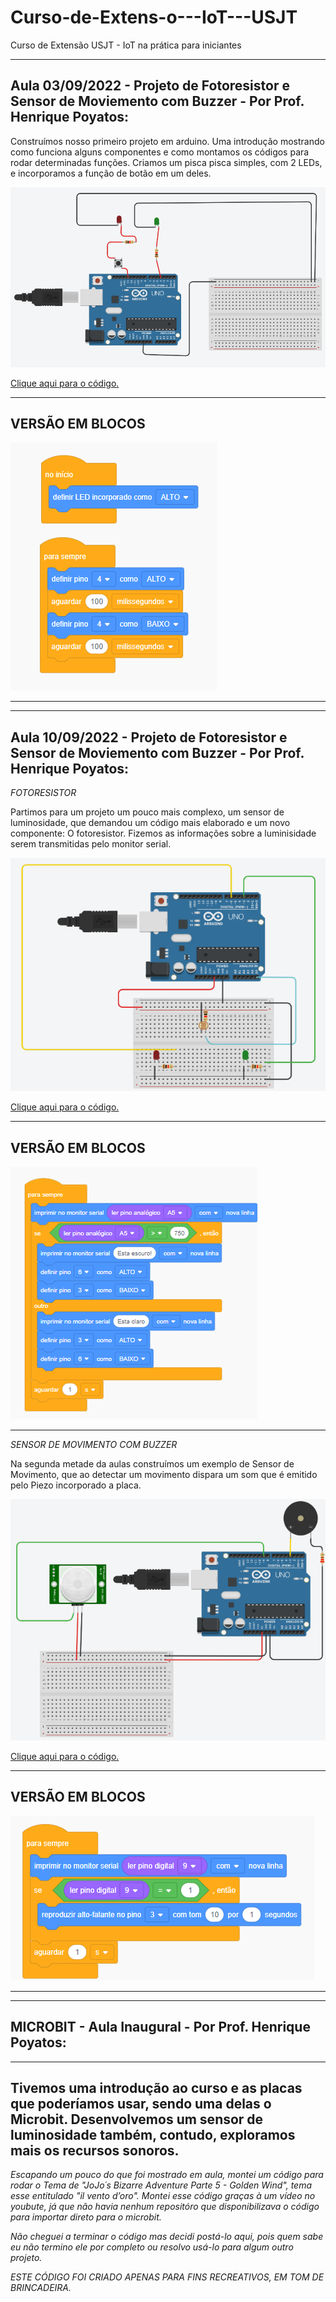 # Curso-de-Extens-o---IoT---USJT
Curso de Extensão USJT - IoT na prática para iniciantes

-----------------------------------------------------------------------------------------------------------------------------------------------------------------------
  Aula 03/09/2022 - Projeto de Fotoresistor e Sensor de Moviemento com Buzzer - Por Prof. Henrique Poyatos:
-----------------------------------------------------------------------------------------------------------------------------------------------------------------------

Construímos nosso primeiro projeto em arduino. Uma introdução mostrando como funciona alguns componentes e como montamos os códigos para rodar determinadas funções. Criamos um pisca pisca simples, com 2 LEDs, e incorporamos a função de botão em um deles.

<img src="piscapisca.png">

<a href="piscapisca.ino">Clique aqui para o código.<a/>

-----------------------------------------------------------------------------------------------------------------------------------------------------------------------
VERSÃO EM BLOCOS
-----------------------------------------------------------------------------------------------------------------------------------------------------------------------
<img src="blocopisca.png">

-----------------------------------------------------------------------------------------------------------------------------------------------------------------------
  
-----------------------------------------------------------------------------------------------------------------------------------------------------------------------
  Aula 10/09/2022 - Projeto de Fotoresistor e Sensor de Moviemento com Buzzer - Por Prof. Henrique Poyatos:
-----------------------------------------------------------------------------------------------------------------------------------------------------------------------
*FOTORESISTOR*
  
Partimos para um projeto um pouco mais complexo, um sensor de luminosidade, que demandou um código mais elaborado e um novo componente: O fotoresistor. Fizemos as informações sobre a luminisidade serem transmitidas pelo monitor serial.

<img src="fotoresistor.png"> 

<a href="projeto fotoresistor.ino">Clique aqui para o código.<a/>  
  
-----------------------------------------------------------------------------------------------------------------------------------------------------------------------
VERSÃO EM BLOCOS
-----------------------------------------------------------------------------------------------------------------------------------------------------------------------
<img src="blocofotoresistor.png">

-----------------------------------------------------------------------------------------------------------------------------------------------------------------------
*SENSOR DE MOVIMENTO COM BUZZER*

Na segunda metade da aulas construímos um exemplo de Sensor de Movimento, que ao detectar um movimento dispara um som que é emitido pelo Piezo incorporado a placa.

<img src="sensordemov.png"> 

<a href="sensor de mov.ino">Clique aqui para o código.<a/> 

-----------------------------------------------------------------------------------------------------------------------------------------------------------------------
VERSÃO EM BLOCOS
-----------------------------------------------------------------------------------------------------------------------------------------------------------------------
<img src="blocosendordemov.png">

-----------------------------------------------------------------------------------------------------------------------------------------------------------------------

-----------------------------------------------------------------------------------------------------------------------------------------------------------------------
MICROBIT - Aula Inaugural - Por Prof. Henrique Poyatos:
-----------------------------------------------------------------------------------------------------------------------------------------------------------------------
-----------------------------------------------------------------------------------------------------------------------------------------------------------------------
Tivemos uma introdução ao curso e as placas que poderíamos usar, sendo uma delas o Microbit. Desenvolvemos um sensor de luminosidade também, contudo, exploramos mais os recursos sonoros.
-----------------------------------------------------------------------------------------------------------------------------------------------------------------------
  
*Escapando um pouco do que foi mostrado em aula, montei um código para rodar o Tema de "JoJo´s Bizarre Adventure Parte 5 - Golden Wind", tema esse entitulado "il vento d’oro". Montei esse código graças à um vídeo no youbute, já que não havia nenhum repositóro que disponibilizava o código para importar direto para o microbit.* 

*Não cheguei a terminar o código mas decidi postá-lo aqui, pois quem sabe eu não termino ele por completo ou resolvo usá-lo para algum outro projeto.*

*ESTE CÓDIGO FOI CRIADO APENAS PARA FINS RECREATIVOS, EM TOM DE BRINCADEIRA.*

